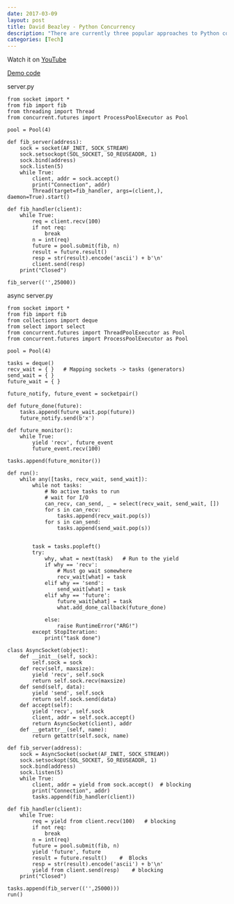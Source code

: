 ```yaml
---
date: 2017-03-09
layout: post
title: David Beazley - Python Concurrency
description: "There are currently three popular approaches to Python concurrency: threads, event loops, and coroutines. Each is shrouded by various degrees of mystery and peril. In this talk, all"
categories: [Tech]
---
```


Watch it on [YouTube](https://www.youtube.com/watch?v=MCs5OvhV9S4)

[Demo code](https://github.com/dabeaz/concurrencylive)

server.py

    from socket import *
    from fib import fib
    from threading import Thread
    from concurrent.futures import ProcessPoolExecutor as Pool
    
    pool = Pool(4)
    
    def fib_server(address):
        sock = socket(AF_INET, SOCK_STREAM)
        sock.setsockopt(SOL_SOCKET, SO_REUSEADDR, 1)
        sock.bind(address)
        sock.listen(5)
        while True:
            client, addr = sock.accept()
            print("Connection", addr)
            Thread(target=fib_handler, args=(client,), daemon=True).start()
    
    def fib_handler(client):
        while True:
            req = client.recv(100)
            if not req:
                break
            n = int(req)
            future = pool.submit(fib, n)
            result = future.result()
            resp = str(result).encode('ascii') + b'\n'
            client.send(resp)
        print("Closed")
    
    fib_server(('',25000))



async server.py

    from socket import *
    from fib import fib
    from collections import deque
    from select import select
    from concurrent.futures import ThreadPoolExecutor as Pool
    from concurrent.futures import ProcessPoolExecutor as Pool
    
    pool = Pool(4)
    
    tasks = deque()
    recv_wait = { }   # Mapping sockets -> tasks (generators)
    send_wait = { }
    future_wait = { }
    
    future_notify, future_event = socketpair()
    
    def future_done(future):
        tasks.append(future_wait.pop(future))
        future_notify.send(b'x')
    
    def future_monitor():
        while True:
            yield 'recv', future_event
            future_event.recv(100)
    
    tasks.append(future_monitor())
    
    def run():
        while any([tasks, recv_wait, send_wait]):
            while not tasks:
                # No active tasks to run
                # wait for I/O
                can_recv, can_send, _ = select(recv_wait, send_wait, [])
                for s in can_recv:
                    tasks.append(recv_wait.pop(s))
                for s in can_send:
                    tasks.append(send_wait.pop(s))
    
    
            task = tasks.popleft()
            try:
                why, what = next(task)   # Run to the yield
                if why == 'recv':
                    # Must go wait somewhere
                    recv_wait[what] = task
                elif why == 'send':
                    send_wait[what] = task
                elif why == 'future':
                    future_wait[what] = task
                    what.add_done_callback(future_done)
    
                else:
                    raise RuntimeError("ARG!")
            except StopIteration:
                print("task done")
    
    class AsyncSocket(object):
        def __init__(self, sock):
            self.sock = sock
        def recv(self, maxsize):
            yield 'recv', self.sock
            return self.sock.recv(maxsize)
        def send(self, data):
            yield 'send', self.sock
            return self.sock.send(data)
        def accept(self):
            yield 'recv', self.sock
            client, addr = self.sock.accept()
            return AsyncSocket(client), addr
        def __getattr__(self, name):
            return getattr(self.sock, name)
    
    def fib_server(address):
        sock = AsyncSocket(socket(AF_INET, SOCK_STREAM))
        sock.setsockopt(SOL_SOCKET, SO_REUSEADDR, 1)
        sock.bind(address)
        sock.listen(5)
        while True:
            client, addr = yield from sock.accept()  # blocking
            print("Connection", addr)
            tasks.append(fib_handler(client))
    
    def fib_handler(client):
        while True:
            req = yield from client.recv(100)   # blocking
            if not req:
                break
            n = int(req)
            future = pool.submit(fib, n)
            yield 'future', future
            result = future.result()    #  Blocks
            resp = str(result).encode('ascii') + b'\n'
            yield from client.send(resp)    # blocking
        print("Closed")
    
    tasks.append(fib_server(('',25000)))
    run()
